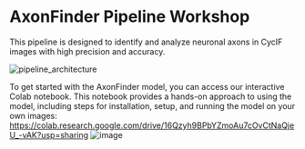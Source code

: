 # AxonFinder Pipeline Workshop
This pipeline is designed to identify and analyze neuronal axons in CycIF images with high precision and accuracy. 

![pipeline_architecture](https://github.com/user-attachments/assets/1b3db459-b9c2-4d4c-a59d-479d647e765b)

To get started with the AxonFinder model, you can access our interactive Colab notebook. This notebook provides a hands-on approach to using the model, including steps for installation, setup, and running the model on your own images: https://colab.research.google.com/drive/16Qzyh9BPbYZmoAu7cOvCtNaQjeU_-vAK?usp=sharing
![image](https://github.com/user-attachments/assets/a50bc450-2dc4-4738-88bf-0025ed2ddcce)

